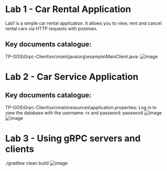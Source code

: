 # Lab 1 - Car Rental Application

Lab1 is a simple car rental application. It allows you to view, rent and cancel rental cars via HTTP requests with postman.
## Key documents catalogue:
TP-OOS\Grpc-Client\src\main\java\org\example\MainClient.java:
![image](https://github.com/user-attachments/assets/f1499794-887e-483e-ad86-78701110fefa)


# Lab 2 - Car Service Application

## Key documents catalogue:
TP-OOS\Grpc-Client\src\main\resources\application.properties:
Log in to view the database with the username: rx and password: password
![image](https://github.com/user-attachments/assets/cc370156-cd2f-44fb-a1b7-f6150ded0a9e)
![image](https://github.com/user-attachments/assets/78b28b18-e31b-4a4d-8d88-9016d8fb112a)

# Lab 3 - Using gRPC servers and clients

./gradlew clean build
![image](https://github.com/user-attachments/assets/1499bf00-63ac-427a-bb51-5451dcd0bd7b)
